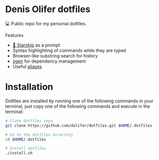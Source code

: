 # Denis Olifer dotfiles

💻 Public repo for my personal dotfiles.

Features
- [🚀 Starship](https://starship.rs) as a prompt
- Syntax highlighting of commands while they are typed
- Browser-like substring search for history
- [zgen](https://github.com/tarjoilija/zgen) for dependency management
- Useful [aliases](./.zsh/aliases.zsh)

# Installation

Dotfiles are installed by running one of the following commands in your terminal, just copy one of the following commands and execute in the terminal:

```sh
# Clone dotfiles repo
git clone https://github.com/dolifer/dotfiles.git $HOME/.dotfiles

# Go to the dotfiles directory
cd $HOME/.dotfiles

# Install dotfiles
./install.sh
```
